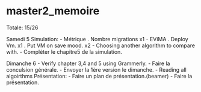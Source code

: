 # master2_memoire

Totale:		15/26

Samedi		 5
	Simulation:
		- Métrique
			. Nombre migrations			x1
		- EViMA
			. Deploy Vm.				x1
			. Put VM on save mood.			x2
	- Choosing another algorithm to compare with.
	- Compléter le chapitre5 de la simulation.

Dimanche	 6
	- Verify chapter 3,4 and 5 using Grammerly.
	- Faire la conculsion générale.
	- Envoyer la 1ère version le dimanche.
	- Reading all algoirthms
	Présentation:
		- Faire un plan de présentation.(beamer)
		- Faire la présentation.
